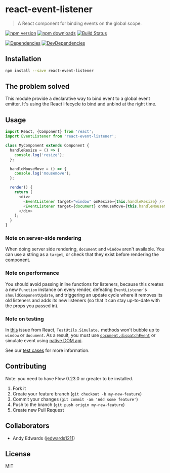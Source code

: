 # react-event-listener

> A React component for binding events on the global scope.

[![npm version](https://img.shields.io/npm/v/react-event-listener.svg?style=flat-square)](https://www.npmjs.com/package/react-event-listener)
[![npm downloads](https://img.shields.io/npm/dm/react-event-listener.svg?style=flat-square)](https://www.npmjs.com/package/react-event-listener)
[![Build Status](https://travis-ci.org/oliviertassinari/react-event-listener.svg?branch=master)](https://travis-ci.org/oliviertassinari/react-event-listener)

[![Dependencies](https://img.shields.io/david/oliviertassinari/react-event-listener.svg?style=flat-square)](https://david-dm.org/oliviertassinari/react-event-listener)
[![DevDependencies](https://img.shields.io/david/dev/oliviertassinari/react-event-listener.svg?style=flat-square)](https://david-dm.org/oliviertassinari/react-event-listener#info=devDependencies&view=list)

## Installation

```sh
npm install --save react-event-listener
```

## The problem solved

This module provide a declarative way to bind event to a global event emitter.
It's using the React lifecycle to bind and unbind at the right time.

## Usage

```js
import React, {Component} from 'react';
import EventListener from 'react-event-listener';

class MyComponent extends Component {
  handleResize = () => {
    console.log('resize');
  };

  handleMouseMove = () => {
    console.log('mousemove');
  };

  render() {
    return (
      <div>
        <EventListener target="window" onResize={this.handleResize} />
        <EventListener target={document} onMouseMove={this.handleMouseMove} capture={true} />
      </div>
    );
  }
}
```

### Note on server-side rendering

When doing server side rendering, `document` and `window` aren't available.
You can use a string as a `target`, or check that they exist before rendering
the component.

### Note on performance

You should avoid passing inline functions for listeners, because this creates a new `Function` instance on every
render, defeating `EventListener`'s `shouldComponentUpdate`, and triggering an update cycle where it removes its old
listeners and adds its new listeners (so that it can stay up-to-date with the props you passed in).

### Note on testing

In [this](https://github.com/facebook/react/issues/5043) issue from React, `TestUtils.Simulate.` methods won't bubble up to `window` or `document`. As a result, you must use [`document.dispatchEvent`](https://developer.mozilla.org/en-US/docs/Web/API/EventTarget/dispatchEvent) or simulate event using [native DOM api](https://developer.mozilla.org/en-US/docs/Web/API/HTMLElement/click).

See our [test cases](https://github.com/oliviertassinari/react-event-listener/blob/master/src/index.spec.js) for more information.

## Contributing

Note: you need to have Flow 0.23.0 or greater to be installed.

1. Fork it
2. Create your feature branch (`git checkout -b my-new-feature`)
3. Commit your changes (`git commit -am 'Add some feature'`)
4. Push to the branch (`git push origin my-new-feature`)
5. Create new Pull Request

## Collaborators

 - Andy Edwards ([jedwards1211](https://github.com/jedwards1211))

## License

MIT
